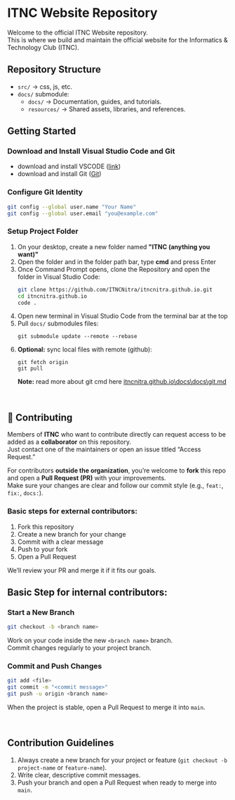 # ITNC Website Repository
Welcome to the official ITNC Website repository.  
This is where we build and maintain the official website for the Informatics & Technology Club (ITNC).

## Repository Structure
- `src/` → css, js, etc.
- `docs/` submodule:
    - `docs/` → Documentation, guides, and tutorials.
    - `resources/` → Shared assets, libraries, and references.

## Getting Started
### Download and Install Visual Studio Code and Git
- download and install VSCODE ([link](https://code.visualstudio.com/))
- download and install Git ([Git](https://git-scm.com/downloads))     

### Configure Git Identity
```bash
git config --global user.name "Your Name"
git config --global user.email "you@example.com"
```

### Setup Project Folder
1. On your desktop, create a new folder named **"ITNC (anything you want)"**  
2. Open the folder and in the folder path bar, type **cmd** and press Enter  
3. Once Command Prompt opens, clone the Repository and open the folder in Visual Studio Code:
    ```bash
    git clone https://github.com/ITNCNitra/itncnitra.github.io.git
    cd itncnitra.github.io
    code .
    ```
4. Open new terminal in Visual Studio Code from the terminal bar at the top
5. Pull `docs/` submodules files:
    ```
    git submodule update --remote --rebase
    ```
5. **Optional:** sync local files with remote (github):
    ```
    git fetch origin
    git pull
    ```
    **Note:** read more about git cmd here [itncnitra.github.io\docs\docs\git.md](https://github.com/ITNCNitra/ITNC/blob/main/docs/git.md)

<br>

## 🤝 Contributing
Members of **ITNC** who want to contribute directly can request access to be added as a **collaborator** on this repository.  
Just contact one of the maintainers or open an issue titled “Access Request.”

For contributors **outside the organization**, you’re welcome to **fork** this repo and open a **Pull Request (PR)** with your improvements.  
Make sure your changes are clear and follow our commit style (e.g., `feat:`, `fix:`, `docs:`).

### Basic steps for external contributors:
1. Fork this repository  
2. Create a new branch for your change  
3. Commit with a clear message  
4. Push to your fork  
5. Open a Pull Request

We’ll review your PR and merge it if it fits our goals.

## Basic Step for internal contributors:
### Start a New Branch
```bash
git checkout -b <branch name>
```

Work on your code inside the new `<branch name>` branch.   
Commit changes regularly to your project branch.

### Commit and Push Changes

```bash
git add <file>
git commit -m "<commit message>"
git push -u origin <branch name>
```

When the project is stable, open a Pull Request to merge it into `main`.

<br>

## Contribution Guidelines
1. Always create a new branch for your project or feature (`git checkout -b project-name` or `feature-name`).
2. Write clear, descriptive commit messages.
3. Push your branch and open a Pull Request when ready to merge into `main`.